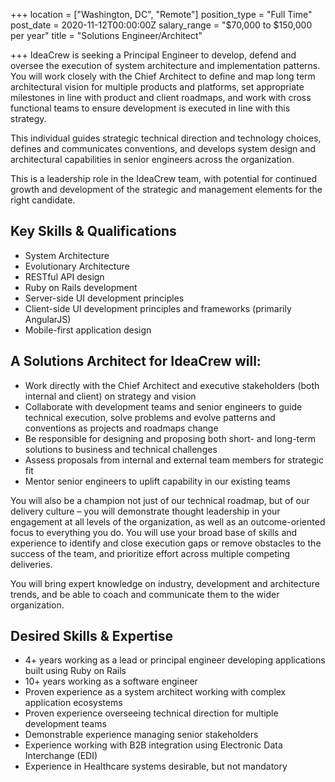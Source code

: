 +++
location = ["Washington, DC", "Remote"]
position_type = "Full Time"
post_date = 2020-11-12T00:00:00Z
salary_range = "$70,000 to $150,000 per year"
title = "Solutions Engineer/Architect"

+++
IdeaCrew is seeking a Principal Engineer to develop, defend and oversee the execution of system architecture and implementation patterns. You will work closely with the Chief Architect to define and map long term architectural vision for multiple products and platforms, set appropriate milestones in line with product and client roadmaps, and work with cross functional teams to ensure development is executed in line with this strategy.

This individual guides strategic technical direction and technology choices, defines and communicates conventions, and develops system design and architectural capabilities in senior engineers across the organization.

This is a leadership role in the IdeaCrew team, with potential for continued growth and development of the strategic and management elements for the right candidate.

## Key Skills & Qualifications

* System Architecture
* Evolutionary Architecture
* RESTful API design
* Ruby on Rails development
* Server-side UI development principles
* Client-side UI development principles and frameworks (primarily AngularJS)
* Mobile-first application design

## A Solutions Architect for IdeaCrew will:

* Work directly with the Chief Architect and executive stakeholders (both internal and client) on strategy and vision
* Collaborate with development teams and senior engineers to guide technical execution, solve problems and evolve patterns and conventions as projects and roadmaps change
* Be responsible for designing and proposing both short- and long-term solutions to business and technical challenges
* Assess proposals from internal and external team members for strategic fit
* Mentor senior engineers to uplift capability in our existing teams

You will also be a champion not just of our technical roadmap, but of our delivery culture – you will demonstrate thought leadership in your engagement at all levels of the organization, as well as an outcome-oriented focus to everything you do. You will use your broad base of skills and experience to identify and close execution gaps or remove obstacles to the success of the team, and prioritize effort across multiple competing deliveries.

You will bring expert knowledge on industry, development and architecture trends, and be able to coach and communicate them to the wider organization.

## Desired Skills & Expertise

* 4+ years working as a lead or principal engineer developing applications built using Ruby on Rails
* 10+ years working as a software engineer
* Proven experience as a system architect working with complex application ecosystems
* Proven experience overseeing technical direction for multiple development teams
* Demonstrable experience managing senior stakeholders
* Experience working with B2B integration using Electronic Data Interchange (EDI)
* Experience in Healthcare systems desirable, but not mandatory
